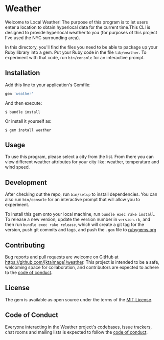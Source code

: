 # Weather

Welcome to Local Weather! The purpose of this program is to let users enter a location to obtain hyperlocal data for the current time.This CLI is designed to provide hyperlocal weather to you (for purposes of this project I've used the NYC surrounding area).

In this directory, you'll find the files you need to be able to package up your Ruby library into a gem. Put your Ruby code in the file `lib/weather`. To experiment with that code, run `bin/console` for an interactive prompt.



## Installation

Add this line to your application's Gemfile:

```ruby
gem 'weather'
```

And then execute:

    $ bundle install

Or install it yourself as:

    $ gem install weather

## Usage

To use this program, please select a city from the list. From there you can view different weather attributes for your city like: weather, temperature and wind speed.

## Development

After checking out the repo, run `bin/setup` to install dependencies. You can also run `bin/console` for an interactive prompt that will allow you to experiment.

To install this gem onto your local machine, run `bundle exec rake install`. To release a new version, update the version number in `version.rb`, and then run `bundle exec rake release`, which will create a git tag for the version, push git commits and tags, and push the `.gem` file to [rubygems.org](https://rubygems.org).

## Contributing

Bug reports and pull requests are welcome on GitHub at https://github.com/[ktalmage]/weather. This project is intended to be a safe, welcoming space for collaboration, and contributors are expected to adhere to the [code of conduct](https://github.com/[ktalmage]/weather/blob/master/CODE_OF_CONDUCT.md).


## License

The gem is available as open source under the terms of the [MIT License](https://opensource.org/licenses/MIT).

## Code of Conduct

Everyone interacting in the Weather project's codebases, issue trackers, chat rooms and mailing lists is expected to follow the [code of conduct](https://github.com/[ktalmage]/weather/blob/master/CODE_OF_CONDUCT.md).

